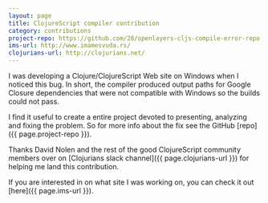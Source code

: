 ```yaml
---
layout: page
title: ClojureScript compiler contribution
category: contributions
project-repo: https://github.com/28/openlayers-cljs-compile-error-repo
ims-url: http://www.imamesvuda.rs/
clojurians-url: http://clojurians.net/
---
```


I was developing a Clojure/ClojureScript Web site on Windows when I noticed this
bug. In short, the compiler produced output paths for Google Closure
dependencies that were not compatible with Windows so the builds could not pass.

I find it useful to create a entire project devoted to presenting, analyzing and
fixing the problem. So for more info about the fix see the GitHub [repo]({{ page.project-repo }}).

Thanks David Nolen and the rest of the good ClojureScript community members
over on [Clojurians slack channel]({{ page.clojurians-url }}) for helping me land this
contribution.

If you are interested in on what site I was working on, you can check it out [here]({{ page.ims-url }}).
